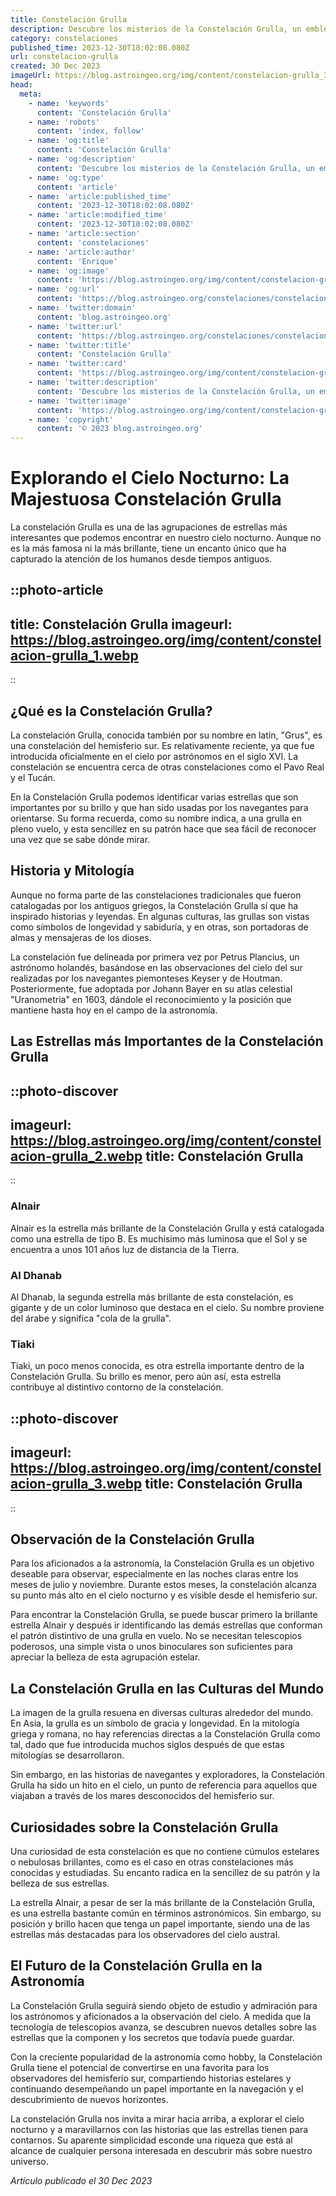 ```yaml
---
title: Constelación Grulla
description: Descubre los misterios de la Constelación Grulla, un emblema celestial lleno de estrellas y mitología, que cautiva a astrónomos y aficionados.
category: constelaciones
published_time: 2023-12-30T18:02:08.080Z
url: constelacion-grulla
created: 30 Dec 2023
imageUrl: https://blog.astroingeo.org/img/content/constelacion-grulla_3.webp
head:
  meta:
    - name: 'keywords'
      content: 'Constelación Grulla'
    - name: 'robots'
      content: 'index, follow'
    - name: 'og:title'
      content: 'Constelación Grulla'
    - name: 'og:description'
      content: 'Descubre los misterios de la Constelación Grulla, un emblema celestial lleno de estrellas y mitología, que cautiva a astrónomos y aficionados.'
    - name: 'og:type'
      content: 'article'
    - name: 'article:published_time'
      content: '2023-12-30T18:02:08.080Z'
    - name: 'article:modified_time'
      content: '2023-12-30T18:02:08.080Z'
    - name: 'article:section'
      content: 'constelaciones'
    - name: 'article:author'
      content: 'Enrique'
    - name: 'og:image'
      content: 'https://blog.astroingeo.org/img/content/constelacion-grulla_3.webp'
    - name: 'og:url'
      content: 'https://blog.astroingeo.org/constelaciones/constelacion-grulla'
    - name: 'twitter:domain'
      content: 'blog.astroingeo.org'
    - name: 'twitter:url'
      content: 'https://blog.astroingeo.org/constelaciones/constelacion-grulla'
    - name: 'twitter:title'
      content: 'Constelación Grulla'
    - name: 'twitter:card'
      content: 'https://blog.astroingeo.org/img/content/constelacion-grulla_3.webp'
    - name: 'twitter:description'
      content: 'Descubre los misterios de la Constelación Grulla, un emblema celestial lleno de estrellas y mitología, que cautiva a astrónomos y aficionados.'
    - name: 'twitter:image'
      content: 'https://blog.astroingeo.org/img/content/constelacion-grulla_3.webp'
    - name: 'copyright'
      content: '© 2023 blog.astroingeo.org'
---
```

# Explorando el Cielo Nocturno: La Majestuosa Constelación Grulla

La constelación Grulla es una de las agrupaciones de estrellas más interesantes que podemos encontrar en nuestro cielo nocturno. Aunque no es la más famosa ni la más brillante, tiene un encanto único que ha capturado la atención de los humanos desde tiempos antiguos. 

::photo-article
---
title: Constelación Grulla
imageurl: https://blog.astroingeo.org/img/content/constelacion-grulla_1.webp
---
::

## ¿Qué es la Constelación Grulla?

La constelación Grulla, conocida también por su nombre en latín, "Grus", es una constelación del hemisferio sur. Es relativamente reciente, ya que fue introducida oficialmente en el cielo por astrónomos en el siglo XVI. La constelación se encuentra cerca de otras constelaciones como el Pavo Real y el Tucán.

En la Constelación Grulla podemos identificar varias estrellas que son importantes por su brillo y que han sido usadas por los navegantes para orientarse. Su forma recuerda, como su nombre indica, a una grulla en pleno vuelo, y esta sencillez en su patrón hace que sea fácil de reconocer una vez que se sabe dónde mirar.

## Historia y Mitología

Aunque no forma parte de las constelaciones tradicionales que fueron catalogadas por los antiguos griegos, la Constelación Grulla sí que ha inspirado historias y leyendas. En algunas culturas, las grullas son vistas como símbolos de longevidad y sabiduría, y en otras, son portadoras de almas y mensajeras de los dioses.

La constelación fue delineada por primera vez por Petrus Plancius, un astrónomo holandés, basándose en las observaciones del cielo del sur realizadas por los navegantes piemonteses Keyser y de Houtman. Posteriormente, fue adoptada por Johann Bayer en su atlas celestial "Uranometria" en 1603, dándole el reconocimiento y la posición que mantiene hasta hoy en el campo de la astronomía.

## Las Estrellas más Importantes de la Constelación Grulla


::photo-discover
---
imageurl: https://blog.astroingeo.org/img/content/constelacion-grulla_2.webp
title: Constelación Grulla
---
::

### Alnair

Alnair es la estrella más brillante de la Constelación Grulla y está catalogada como una estrella de tipo B. Es muchísimo más luminosa que el Sol y se encuentra a unos 101 años luz de distancia de la Tierra.

### Al Dhanab

Al Dhanab, la segunda estrella más brillante de esta constelación, es gigante y de un color luminoso que destaca en el cielo. Su nombre proviene del árabe y significa "cola de la grulla".

### Tiaki

Tiaki, un poco menos conocida, es otra estrella importante dentro de la Constelación Grulla. Su brillo es menor, pero aún así, esta estrella contribuye al distintivo contorno de la constelación.


::photo-discover
---
imageurl: https://blog.astroingeo.org/img/content/constelacion-grulla_3.webp
title: Constelación Grulla
---
::

## Observación de la Constelación Grulla

Para los aficionados a la astronomía, la Constelación Grulla es un objetivo deseable para observar, especialmente en las noches claras entre los meses de julio y noviembre. Durante estos meses, la constelación alcanza su punto más alto en el cielo nocturno y es visible desde el hemisferio sur.

Para encontrar la Constelación Grulla, se puede buscar primero la brillante estrella Alnair y después ir identificando las demás estrellas que conforman el patrón distintivo de una grulla en vuelo. No se necesitan telescopios poderosos, una simple vista o unos binoculares son suficientes para apreciar la belleza de esta agrupación estelar.

## La Constelación Grulla en las Culturas del Mundo

La imagen de la grulla resuena en diversas culturas alrededor del mundo. En Asia, la grulla es un símbolo de gracia y longevidad. En la mitología griega y romana, no hay referencias directas a la Constelación Grulla como tal, dado que fue introducida muchos siglos después de que estas mitologías se desarrollaron.

Sin embargo, en las historias de navegantes y exploradores, la Constelación Grulla ha sido un hito en el cielo, un punto de referencia para aquellos que viajaban a través de los mares desconocidos del hemisferio sur.

## Curiosidades sobre la Constelación Grulla

Una curiosidad de esta constelación es que no contiene cúmulos estelares o nebulosas brillantes, como es el caso en otras constelaciones más conocidas y estudiadas. Su encanto radica en la sencillez de su patrón y la belleza de sus estrellas.

La estrella Alnair, a pesar de ser la más brillante de la Constelación Grulla, es una estrella bastante común en términos astronómicos. Sin embargo, su posición y brillo hacen que tenga un papel importante, siendo una de las estrellas más destacadas para los observadores del cielo austral.

## El Futuro de la Constelación Grulla en la Astronomía

La Constelación Grulla seguirá siendo objeto de estudio y admiración para los astrónomos y aficionados a la observación del cielo. A medida que la tecnología de telescopios avanza, se descubren nuevos detalles sobre las estrellas que la componen y los secretos que todavía puede guardar.

Con la creciente popularidad de la astronomía como hobby, la Constelación Grulla tiene el potencial de convertirse en una favorita para los observadores del hemisferio sur, compartiendo historias estelares y continuando desempeñando un papel importante en la navegación y el descubrimiento de nuevos horizontes.

La constelación Grulla nos invita a mirar hacia arriba, a explorar el cielo nocturno y a maravillarnos con las historias que las estrellas tienen para contarnos. Su aparente simplicidad esconde una riqueza que está al alcance de cualquier persona interesada en descubrir más sobre nuestro universo.

_Artículo publicado el 30 Dec 2023_